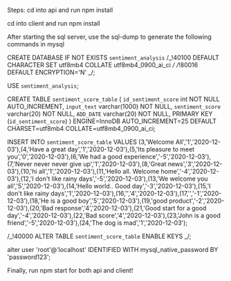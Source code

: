 Steps:
cd into api and run npm install

cd into client and run npm install

After starting the sql server, use the sql-dump to generate the following commands in mysql

CREATE DATABASE IF NOT EXISTS `sentiment_analysis` /_!40100 DEFAULT CHARACTER SET utf8mb4 COLLATE utf8mb4_0900_ai_ci _/ /_!80016 DEFAULT ENCRYPTION='N' _/;

USE `sentiment_analysis`;

CREATE TABLE `sentiment_score_table` (
`id_sentiment_score` int NOT NULL AUTO_INCREMENT,
`input_text` varchar(1000) NOT NULL,
`sentiment_score` varchar(20) NOT NULL,
`ADD_DATE` varchar(20) NOT NULL,
PRIMARY KEY (`id_sentiment_score`)
) ENGINE=InnoDB AUTO_INCREMENT=25 DEFAULT CHARSET=utf8mb4 COLLATE=utf8mb4_0900_ai_ci;

INSERT INTO `sentiment_score_table` VALUES (3,'Welcome All','1','2020-12-03'),(4,'Have a great day','1','2020-12-03'),(5,'Its pleasure to meet you','0','2020-12-03'),(6,'We had a good experience','-5','2020-12-03'),(7,'Never never never give up','1','2020-12-03'),(8,'Great news','3','2020-12-03'),(10,'hi all','1','2020-12-03'),(11,'Hello all. Welcome home','-4','2020-12-03'),(12,'I don't like rainy days','-5','2020-12-03'),(13,'We welcome you all','5','2020-12-03'),(14,'Hello world.. Good day','-3','2020-12-03'),(15,'I don't like rainy days','1','2020-12-03'),(16,'','4','2020-12-03'),(17,'','-1','2020-12-03'),(18,'He is a good boy','5','2020-12-03'),(19,'good product','-2','2020-12-03'),(20,'Bad response','4','2020-12-03'),(21,'Good start for a good day','-4','2020-12-03'),(22,'Bad score','4','2020-12-03'),(23,'John is a good friend','-5','2020-12-03'),(24,'The dog is mad','1','2020-12-03');

/_!40000 ALTER TABLE `sentiment_score_table` ENABLE KEYS _/;

alter user 'root'@'localhost' IDENTIFIED WITH mysql_native_password BY 'password123';

Finally, run npm start for both api and client!
